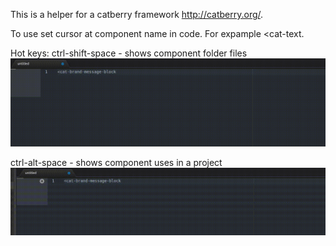 This is a helper for a catberry framework http://catberry.org/.

To use set cursor at component name in code. For expample <cat-text.

Hot keys:
ctrl-shift-space - shows component folder files
![list](https://raw.githubusercontent.com/karambaJob/atom-catberry/master/data/list.gif)

ctrl-alt-space - shows component uses in a project
![uses](https://raw.githubusercontent.com/karambaJob/atom-catberry/master/data/uses.gif)